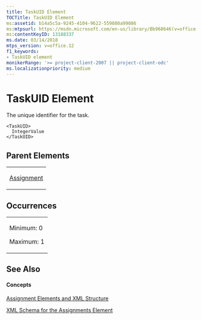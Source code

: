 ```yaml
---
title: TaskUID Element
TOCTitle: TaskUID Element
ms:assetid: b14a5c5a-9245-4104-9622-559880a99086
ms:mtpsurl: https://msdn.microsoft.com/en-us/library/Bb968646(v=office.12)
ms:contentKeyID: 13188337
ms.date: 03/14/2018
mtps_version: v=office.12
f1_keywords:
- TaskUID element
monikerRange: '>= project-client-2007 || project-client-odc'
ms.localizationpriority: medium
---
```


# TaskUID Element




The unique identifier for the task.

    <TaskUID>
      IntegerValue
    </TaskUID>

## Parent Elements

<table>
<colgroup>
<col style="width: 100%" />
</colgroup>
<tbody>
<tr class="odd">
<td><p><a href="assignment-element.md">Assignment</a></p></td>
</tr>
</tbody>
</table>

## Occurrences

<table>
<colgroup>
<col style="width: 100%" />
</colgroup>
<tbody>
<tr class="odd">
<td><p>Minimum: 0</p>
<p>Maximum: 1</p></td>
</tr>
</tbody>
</table>

## See Also

#### Concepts

[Assignment Elements and XML Structure](assignment-elements-and-xml-structure.md)

[XML Schema for the Assignments Element](xml-schema-for-the-assignments-element.md)

